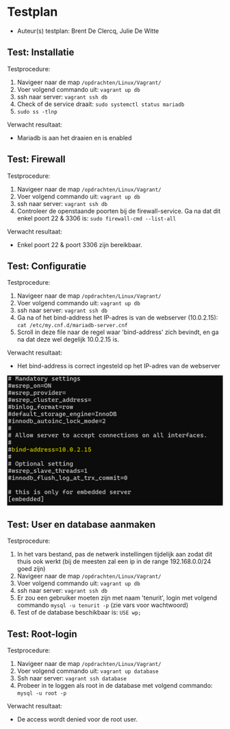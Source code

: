 # Testplan

- Auteur(s) testplan: Brent De Clercq, Julie De Witte

## Test: Installatie

Testprocedure:

1. Navigeer naar de map `/opdrachten/Linux/Vagrant/`
2. Voer volgend commando uit: `vagrant up db`
3. ssh naar server: `vagrant ssh db`
4. Check of de service draait: `sudo systemctl status mariadb`
5. `sudo ss -tlnp`

Verwacht resultaat:

- Mariadb is aan het draaien en is enabled

<!-- Voeg hier eventueel een screenshot van het verwachte resultaat in. -->

## Test: Firewall

Testprocedure:

1. Navigeer naar de map `/opdrachten/Linux/Vagrant/`
2. Voer volgend commando uit: `vagrant up db`
3. ssh naar server: `vagrant ssh db`
4. Controleer de openstaande poorten bij de firewall-service. Ga na dat dit enkel poort 22 & 3306 is: `sudo firewall-cmd --list-all`

Verwacht resultaat:

- Enkel poort 22 & poort 3306 zijn bereikbaar.

## Test: Configuratie

Testprocedure:

1. Navigeer naar de map `/opdrachten/Linux/Vagrant/`
2. Voer volgend commando uit: `vagrant up db`
3. ssh naar server: `vagrant ssh db`
4. Ga na of het bind-address het IP-adres is van de webserver (10.0.2.15): `cat /etc/my.cnf.d/mariadb-server.cnf`
5. Scroll in deze file naar de regel waar 'bind-address' zich bevindt, en ga na dat deze wel degelijk 10.0.2.15 is.

Verwacht resultaat:

- Het bind-address is correct ingesteld op het IP-adres van de webserver

<!-- Voeg hier eventueel een screenshot van het verwachte resultaat in. -->

<!-- Voeg hier eventueel een screenshot van het verwachte resultaat in. -->

![FirewallPorts](./img/DatabaseConfig.png)

## Test: User en database aanmaken

Testprocedure:

1. In het vars bestand, pas de netwerk instellingen tijdelijk aan zodat dit thuis ook werkt (bij de meesten zal een ip in de range 192.168.0.0/24 goed zijn)
2. Navigeer naar de map `/opdrachten/Linux/Vagrant/`
3. Voer volgend commando uit: `vagrant up db`
4. ssh naar server: `vagrant ssh db`
5. Er zou een gebruiker moeten zijn met naam 'tenurit', login met volgend commando `mysql -u tenurit -p` (zie vars voor wachtwoord)
6. Test of de database beschikbaar is: `USE wp;`

## Test: Root-login

Testprocedure:

1. Navigeer naar de map `/opdrachten/Linux/Vagrant/`
2. Voer volgend commando uit: `vagrant up database`
3. Ssh naar server: `vagrant ssh database`
4. Probeer in te loggen als root in de database met volgend commando: `mysql -u root -p`

Verwacht resultaat:

- De access wordt denied voor de root user.

<!-- Voeg hier eventueel een screenshot van het verwachte resultaat in. -->

